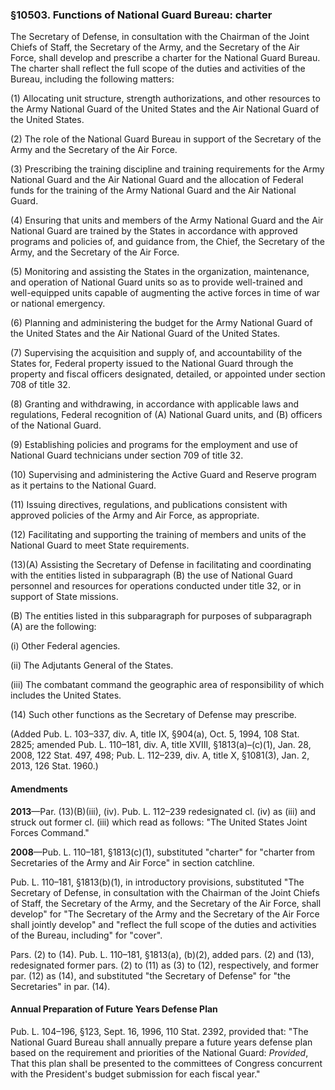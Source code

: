 ### §10503. Functions of National Guard Bureau: charter ###

The Secretary of Defense, in consultation with the Chairman of the Joint Chiefs of Staff, the Secretary of the Army, and the Secretary of the Air Force, shall develop and prescribe a charter for the National Guard Bureau. The charter shall reflect the full scope of the duties and activities of the Bureau, including the following matters:

(1) Allocating unit structure, strength authorizations, and other resources to the Army National Guard of the United States and the Air National Guard of the United States.

(2) The role of the National Guard Bureau in support of the Secretary of the Army and the Secretary of the Air Force.

(3) Prescribing the training discipline and training requirements for the Army National Guard and the Air National Guard and the allocation of Federal funds for the training of the Army National Guard and the Air National Guard.

(4) Ensuring that units and members of the Army National Guard and the Air National Guard are trained by the States in accordance with approved programs and policies of, and guidance from, the Chief, the Secretary of the Army, and the Secretary of the Air Force.

(5) Monitoring and assisting the States in the organization, maintenance, and operation of National Guard units so as to provide well-trained and well-equipped units capable of augmenting the active forces in time of war or national emergency.

(6) Planning and administering the budget for the Army National Guard of the United States and the Air National Guard of the United States.

(7) Supervising the acquisition and supply of, and accountability of the States for, Federal property issued to the National Guard through the property and fiscal officers designated, detailed, or appointed under section 708 of title 32.

(8) Granting and withdrawing, in accordance with applicable laws and regulations, Federal recognition of (A) National Guard units, and (B) officers of the National Guard.

(9) Establishing policies and programs for the employment and use of National Guard technicians under section 709 of title 32.

(10) Supervising and administering the Active Guard and Reserve program as it pertains to the National Guard.

(11) Issuing directives, regulations, and publications consistent with approved policies of the Army and Air Force, as appropriate.

(12) Facilitating and supporting the training of members and units of the National Guard to meet State requirements.

(13)(A) Assisting the Secretary of Defense in facilitating and coordinating with the entities listed in subparagraph (B) the use of National Guard personnel and resources for operations conducted under title 32, or in support of State missions.

(B) The entities listed in this subparagraph for purposes of subparagraph (A) are the following:

(i) Other Federal agencies.

(ii) The Adjutants General of the States.

(iii) The combatant command the geographic area of responsibility of which includes the United States.

(14) Such other functions as the Secretary of Defense may prescribe.

(Added Pub. L. 103–337, div. A, title IX, §904(a), Oct. 5, 1994, 108 Stat. 2825; amended Pub. L. 110–181, div. A, title XVIII, §1813(a)–(c)(1), Jan. 28, 2008, 122 Stat. 497, 498; Pub. L. 112–239, div. A, title X, §1081(3), Jan. 2, 2013, 126 Stat. 1960.)

#### Amendments ####

**2013**—Par. (13)(B)(iii), (iv). Pub. L. 112–239 redesignated cl. (iv) as (iii) and struck out former cl. (iii) which read as follows: "The United States Joint Forces Command."

**2008**—Pub. L. 110–181, §1813(c)(1), substituted "charter" for "charter from Secretaries of the Army and Air Force" in section catchline.

Pub. L. 110–181, §1813(b)(1), in introductory provisions, substituted "The Secretary of Defense, in consultation with the Chairman of the Joint Chiefs of Staff, the Secretary of the Army, and the Secretary of the Air Force, shall develop" for "The Secretary of the Army and the Secretary of the Air Force shall jointly develop" and "reflect the full scope of the duties and activities of the Bureau, including" for "cover".

Pars. (2) to (14). Pub. L. 110–181, §1813(a), (b)(2), added pars. (2) and (13), redesignated former pars. (2) to (11) as (3) to (12), respectively, and former par. (12) as (14), and substituted "the Secretary of Defense" for "the Secretaries" in par. (14).

#### Annual Preparation of Future Years Defense Plan ####

Pub. L. 104–196, §123, Sept. 16, 1996, 110 Stat. 2392, provided that: "The National Guard Bureau shall annually prepare a future years defense plan based on the requirement and priorities of the National Guard: *Provided*, That this plan shall be presented to the committees of Congress concurrent with the President's budget submission for each fiscal year."
